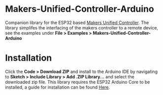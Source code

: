 # Makers-Unified-Controller-Arduino

Companion library for the ESP32 based [Makers Unified Controller](https://github.com/Makers-Oakland-University/Makers-Unified-Controller). 
The library simplifes the interfacing of the makers controller to a remote device, see the examples under **File > Examples > Makers-Unified-Controller-Arduino**

# Installation 
Click the **Code > Download ZIP** and install to the Arduino IDE by navigating to **Sketch > Include Library > Add .ZIP Library...** and select the downloaded zip file. 
This library requires the ESP32 Arduino Core to be installed, a guide for installation can be found [Here](https://randomnerdtutorials.com/installing-the-esp32-board-in-arduino-ide-windows-instructions/).


